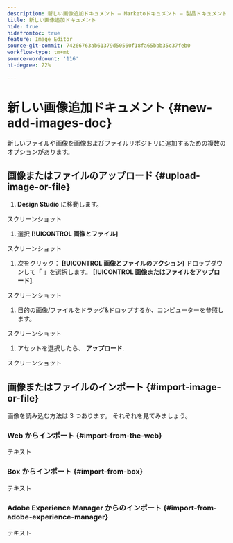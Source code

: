 ```yaml
---
description: 新しい画像追加ドキュメント — Marketoドキュメント — 製品ドキュメント
title: 新しい画像追加ドキュメント
hide: true
hidefromtoc: true
feature: Image Editor
source-git-commit: 74266763ab61379d50560f18fa65bbb35c37feb0
workflow-type: tm+mt
source-wordcount: '116'
ht-degree: 22%

---
```


# 新しい画像追加ドキュメント {#new-add-images-doc}

新しいファイルや画像を画像およびファイルリポジトリに追加するための複数のオプションがあります。

## 画像またはファイルのアップロード {#upload-image-or-file}

1. **Design Studio** に移動します。

スクリーンショット

1. 選択 **[!UICONTROL 画像とファイル]**

スクリーンショット

1. 次をクリック： **[!UICONTROL 画像とファイルのアクション]** ドロップダウンして「 」を選択します。 **[!UICONTROL 画像またはファイルをアップロード]**.

スクリーンショット

1. 目的の画像/ファイルをドラッグ&amp;ドロップするか、コンピューターを参照します。

スクリーンショット

1. アセットを選択したら、 **アップロード**.

スクリーンショット

## 画像またはファイルのインポート {#import-image-or-file}

画像を読み込む方法は 3 つあります。 それぞれを見てみましょう。

### Web からインポート {#import-from-the-web}

テキスト

### Box からインポート {#import-from-box}

テキスト

### Adobe Experience Manager からのインポート {#import-from-adobe-experience-manager}

テキスト
